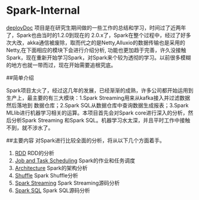 # Spark-Internal
[deployDoc](https://github.com/gjhkael/deployDoc) 项目是在研究生期间做的一些工作的总结和学习，时间过了近两年了，Spark也由当时的1.2.0到现在的
2.0.x了，Spark在整个过程中，经过了好多次大改，akka通信被废除，取而代之的是Netty,Alluxio的数据传输也是采用的Netty,在下面相应的模块下会进行介绍分析,
功能也更加趋于完善，许久没接触Spark，现在重新开始学习Spark，对Spark来个较为透彻的学习。以前很多模糊的地方也就一带而过，现在开始需要追根究底。

##简单介绍

Spark项目太火了，经过这几年的发展，已经渐渐的成熟，许多公司都开始运用到生产上，最主要的有三大模块：1.Spark Streaming用来从kafka接入并过滤数据然后落地到
数据仓库；2.Spark SQL从数据仓库中查询数据生成报表；3.Spark MLlib进行机器学习相关的运算。本项目首先会对Spark core进行深入的分析，然后分析Spark Streaming
和Spark SQL。机器学习水太深，并且平时工作中接触不到，就不涉水了。

##主要内容
对Spark进行比较全面的分析，将从以下几个方面着手。

1. [RDD](https://github.com/gjhkael/Spark-Internal/blob/master/markdown/RDD.md) RDD的分析
2. [Job and Task Scheduling]() Spark的作业和任务调度
3. [Architecture]() Spark的架构分析
4. [Shuffle]() Spark Shuffle分析
5. [Spark Streaming]() Spark Streaming源码分析
6. [Spark SQL]() Spark SQL源码分析
